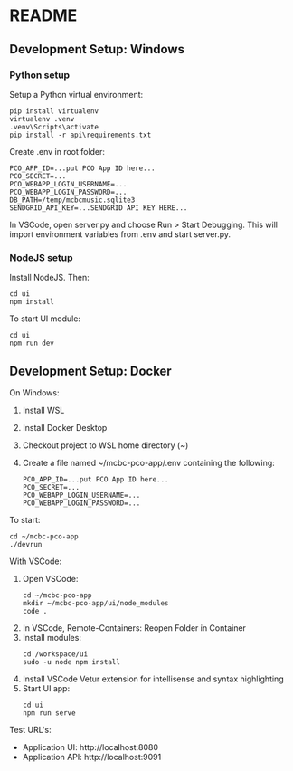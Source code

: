 # README

## Development Setup: Windows

### Python setup

Setup a Python virtual environment:
```
pip install virtualenv
virtualenv .venv
.venv\Scripts\activate
pip install -r api\requirements.txt
```

Create .env in root folder:
```
PCO_APP_ID=...put PCO App ID here...
PCO_SECRET=...
PCO_WEBAPP_LOGIN_USERNAME=...
PCO_WEBAPP_LOGIN_PASSWORD=...
DB_PATH=/temp/mcbcmusic.sqlite3
SENDGRID_API_KEY=...SENDGRID API KEY HERE...
```

In VSCode, open server.py and choose Run > Start Debugging. This will import environment variables
from .env and start server.py.

### NodeJS setup

Install NodeJS. Then:
```
cd ui
npm install
```

To start UI module:
```
cd ui
npm run dev
```

## Development Setup: Docker

On Windows:

1. Install WSL
2. Install Docker Desktop
3. Checkout project to WSL home directory (~)
4. Create a file named ~/mcbc-pco-app/.env containing the following:

   ```
   PCO_APP_ID=...put PCO App ID here...
   PCO_SECRET=...
   PCO_WEBAPP_LOGIN_USERNAME=...
   PCO_WEBAPP_LOGIN_PASSWORD=...
   ```

To start:

```
cd ~/mcbc-pco-app
./devrun
```

With VSCode:

1. Open VSCode:
   ```
   cd ~/mcbc-pco-app
   mkdir ~/mcbc-pco-app/ui/node_modules
   code .
   ```
2. In VSCode, Remote-Containers: Reopen Folder in Container
3. Install modules:
   ```
   cd /workspace/ui
   sudo -u node npm install
   ```
4. Install VSCode Vetur extension for intellisense and syntax highlighting
5. Start UI app:
   ```
   cd ui
   npm run serve
   ```

Test URL's:
* Application UI: http://localhost:8080
* Application API: http://localhost:9091

